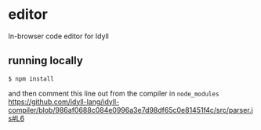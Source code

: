 # editor
In-browser code editor for Idyll


## running locally

```
$ npm install
```
and then comment this line out from the compiler in `node_modules` https://github.com/idyll-lang/idyll-compiler/blob/986af0688c084e0996a3e7d98df65c0e81451f4c/src/parser.js#L6


